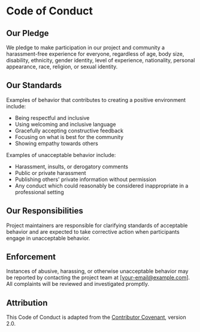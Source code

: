 # Code of Conduct

## Our Pledge
We pledge to make participation in our project and community a harassment-free experience for everyone, regardless of age, body size, disability, ethnicity, gender identity, level of experience, nationality, personal appearance, race, religion, or sexual identity.

## Our Standards
Examples of behavior that contributes to creating a positive environment include:
- Being respectful and inclusive
- Using welcoming and inclusive language
- Gracefully accepting constructive feedback
- Focusing on what is best for the community
- Showing empathy towards others

Examples of unacceptable behavior include:
- Harassment, insults, or derogatory comments
- Public or private harassment
- Publishing others' private information without permission
- Any conduct which could reasonably be considered inappropriate in a professional setting

## Our Responsibilities
Project maintainers are responsible for clarifying standards of acceptable behavior and are expected to take corrective action when participants engage in unacceptable behavior.

## Enforcement
Instances of abusive, harassing, or otherwise unacceptable behavior may be reported by contacting the project team at [your-email@example.com]. All complaints will be reviewed and investigated promptly.

## Attribution
This Code of Conduct is adapted from the [Contributor Covenant](https://www.contributor-covenant.org/), version 2.0.
